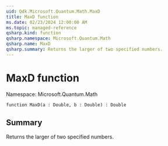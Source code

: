 ```yaml
---
uid: Qdk.Microsoft.Quantum.Math.MaxD
title: MaxD function
ms.date: 02/23/2024 12:00:00 AM
ms.topic: managed-reference
qsharp.kind: function
qsharp.namespace: Microsoft.Quantum.Math
qsharp.name: MaxD
qsharp.summary: Returns the larger of two specified numbers.
---
```


# MaxD function

Namespace: Microsoft.Quantum.Math

```qsharp
function MaxD(a : Double, b : Double) : Double
```

## Summary
Returns the larger of two specified numbers.
